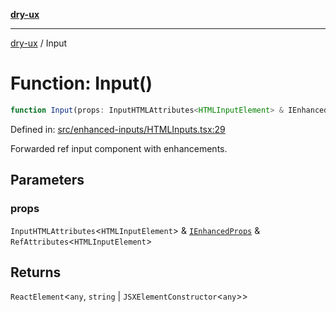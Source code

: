 [**dry-ux**](../README.md)

***

[dry-ux](../README.md) / Input

# Function: Input()

```ts
function Input(props: InputHTMLAttributes<HTMLInputElement> & IEnhancedProps & RefAttributes<HTMLInputElement>): ReactElement<any, string | JSXElementConstructor<any>>
```

Defined in: [src/enhanced-inputs/HTMLInputs.tsx:29](https://github.com/navedr/dry-ux/blob/357842b7190c45081ec89f2dfed62dd2067eff7b/src/enhanced-inputs/HTMLInputs.tsx#L29)

Forwarded ref input component with enhancements.

## Parameters

### props

`InputHTMLAttributes`\<`HTMLInputElement`\> & [`IEnhancedProps`](../interfaces/IEnhancedProps.md) & `RefAttributes`\<`HTMLInputElement`\>

## Returns

`ReactElement`\<`any`, `string` \| `JSXElementConstructor`\<`any`\>\>
